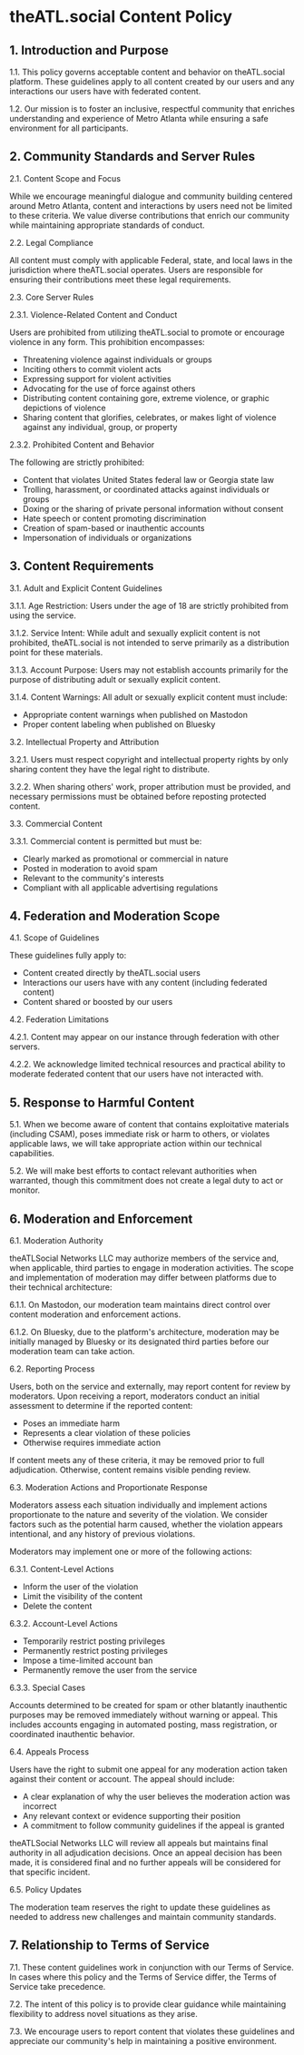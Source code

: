 # theATL.social Content Policy

## 1. Introduction and Purpose

1.1. This policy governs acceptable content and behavior on theATL.social platform. These guidelines apply to all content created by our users and any interactions our users have with federated content.

1.2. Our mission is to foster an inclusive, respectful community that enriches understanding and experience of Metro Atlanta while ensuring a safe environment for all participants.

## 2. Community Standards and Server Rules

2.1. Content Scope and Focus

While we encourage meaningful dialogue and community building centered around Metro Atlanta, content and interactions by users need not be limited to these criteria. We value diverse contributions that enrich our community while maintaining appropriate standards of conduct.

2.2. Legal Compliance

All content must comply with applicable Federal, state, and local laws in the jurisdiction where theATL.social operates. Users are responsible for ensuring their contributions meet these legal requirements.

2.3. Core Server Rules

2.3.1. Violence-Related Content and Conduct

Users are prohibited from utilizing theATL.social to promote or encourage violence in any form. This prohibition encompasses:
- Threatening violence against individuals or groups
- Inciting others to commit violent acts
- Expressing support for violent activities
- Advocating for the use of force against others
- Distributing content containing gore, extreme violence, or graphic depictions of violence
- Sharing content that glorifies, celebrates, or makes light of violence against any individual, group, or property

2.3.2. Prohibited Content and Behavior

The following are strictly prohibited:
- Content that violates United States federal law or Georgia state law
- Trolling, harassment, or coordinated attacks against individuals or groups
- Doxing or the sharing of private personal information without consent
- Hate speech or content promoting discrimination
- Creation of spam-based or inauthentic accounts
- Impersonation of individuals or organizations

## 3. Content Requirements

3.1. Adult and Explicit Content Guidelines

3.1.1. Age Restriction: Users under the age of 18 are strictly prohibited from using the service.

3.1.2. Service Intent: While adult and sexually explicit content is not prohibited, theATL.social is not intended to serve primarily as a distribution point for these materials.

3.1.3. Account Purpose: Users may not establish accounts primarily for the purpose of distributing adult or sexually explicit content.

3.1.4. Content Warnings: All adult or sexually explicit content must include:
- Appropriate content warnings when published on Mastodon
- Proper content labeling when published on Bluesky

3.2. Intellectual Property and Attribution

3.2.1. Users must respect copyright and intellectual property rights by only sharing content they have the legal right to distribute.

3.2.2. When sharing others' work, proper attribution must be provided, and necessary permissions must be obtained before reposting protected content.

3.3. Commercial Content

3.3.1. Commercial content is permitted but must be:
- Clearly marked as promotional or commercial in nature
- Posted in moderation to avoid spam
- Relevant to the community's interests
- Compliant with all applicable advertising regulations

## 4. Federation and Moderation Scope

4.1. Scope of Guidelines

These guidelines fully apply to:
- Content created directly by theATL.social users
- Interactions our users have with any content (including federated content)
- Content shared or boosted by our users

4.2. Federation Limitations

4.2.1. Content may appear on our instance through federation with other servers.

4.2.2. We acknowledge limited technical resources and practical ability to moderate federated content that our users have not interacted with.

## 5. Response to Harmful Content

5.1. When we become aware of content that contains exploitative materials (including CSAM), poses immediate risk or harm to others, or violates applicable laws, we will take appropriate action within our technical capabilities.

5.2. We will make best efforts to contact relevant authorities when warranted, though this commitment does not create a legal duty to act or monitor.

## 6. Moderation and Enforcement

6.1. Moderation Authority

theATLSocial Networks LLC may authorize members of the service and, when applicable, third parties to engage in moderation activities. The scope and implementation of moderation may differ between platforms due to their technical architecture:

6.1.1. On Mastodon, our moderation team maintains direct control over content moderation and enforcement actions.

6.1.2. On Bluesky, due to the platform's architecture, moderation may be initially managed by Bluesky or its designated third parties before our moderation team can take action.

6.2. Reporting Process

Users, both on the service and externally, may report content for review by moderators. Upon receiving a report, moderators conduct an initial assessment to determine if the reported content:
- Poses an immediate harm
- Represents a clear violation of these policies
- Otherwise requires immediate action

If content meets any of these criteria, it may be removed prior to full adjudication. Otherwise, content remains visible pending review.

6.3. Moderation Actions and Proportionate Response

Moderators assess each situation individually and implement actions proportionate to the nature and severity of the violation. We consider factors such as the potential harm caused, whether the violation appears intentional, and any history of previous violations.

Moderators may implement one or more of the following actions:

6.3.1. Content-Level Actions
- Inform the user of the violation
- Limit the visibility of the content
- Delete the content

6.3.2. Account-Level Actions
- Temporarily restrict posting privileges
- Permanently restrict posting privileges
- Impose a time-limited account ban
- Permanently remove the user from the service

6.3.3. Special Cases

Accounts determined to be created for spam or other blatantly inauthentic purposes may be removed immediately without warning or appeal. This includes accounts engaging in automated posting, mass registration, or coordinated inauthentic behavior.

6.4. Appeals Process

Users have the right to submit one appeal for any moderation action taken against their content or account. The appeal should include:
- A clear explanation of why the user believes the moderation action was incorrect
- Any relevant context or evidence supporting their position
- A commitment to follow community guidelines if the appeal is granted

theATLSocial Networks LLC will review all appeals but maintains final authority in all adjudication decisions. Once an appeal decision has been made, it is considered final and no further appeals will be considered for that specific incident.

6.5. Policy Updates

The moderation team reserves the right to update these guidelines as needed to address new challenges and maintain community standards.

## 7. Relationship to Terms of Service

7.1. These content guidelines work in conjunction with our Terms of Service. In cases where this policy and the Terms of Service differ, the Terms of Service take precedence.

7.2. The intent of this policy is to provide clear guidance while maintaining flexibility to address novel situations as they arise.

7.3. We encourage users to report content that violates these guidelines and appreciate our community's help in maintaining a positive environment.

